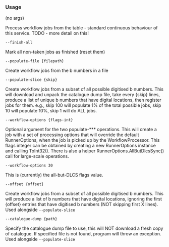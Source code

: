 ### Usage

(no args)

Process workflow jobs from the table - standard continuous behaviour of this service.
TODO - more detail on this!

`--finish-all`

Mark all non-taken jobs as finished (reset them)

`--populate-file {filepath}`

Create workflow jobs from the b numbers in a file

`--populate-slice {skip}`

Create workflow jobs from a subset of all possible digitised b numbers.
This will download and unpack the catalogue dump file, take every {skip} lines,
produce a list of unique b numbers that have digital locations, then register jobs for them.
e.g., skip 100 will populate 1% of the total possible jobs, skip 10 will populate 10%, skip 1 will do ALL jobs.

`--workflow-options {flags-int}`

Optional argument for the two populate-*** operations.
This will create a job with a set of processing options that will override the default RunnerOptions, when
the job is picked up by the WorkflowProcessor.
This flags integer can be obtained by creating a new RunnerOptions instance and calling ToInt32().
There is also a helper RunnerOptions.AllButDlcsSync() call for large-scale operations.

`--workflow-options 30`

This is (currently) the all-but-DLCS flags value.

`--offset {offset}`

Create workflow jobs from a subset of all possible digitised b numbers.
This will produce a list of b numbers that have digital locations, ignoring the first {offset} entries that
have digitised b numbers (NOT skipping first X lines).
Used alongside `--populate-slice`

`--catalogue-dump {path}`

Specify the catalogue dump file to use, this will NOT download a fresh copy of catalogue.
If specified file is not found, program will throw an exception.
Used alongside `--populate-slice`